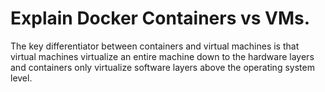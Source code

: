 # Explain Docker Containers vs VMs.
The key differentiator between containers and virtual machines is that virtual machines virtualize an entire machine down to the hardware layers and containers only virtualize software layers above the operating system level.